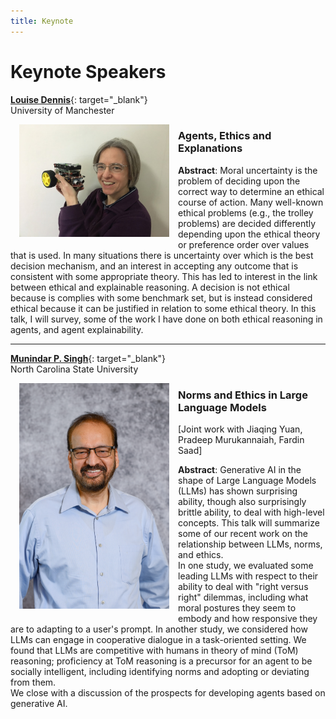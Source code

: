 ```yaml
---
title: Keynote
---
```


# Keynote Speakers


[**Louise Dennis**](https://personalpages.manchester.ac.uk/staff/louise.dennis/){: target="_blank"}<br/>
University of Manchester<br/>
<img width="240px" style="margin: 1em; float: left" src="assets/image/louise.png" />

### Agents, Ethics and Explanations

**Abstract**: Moral uncertainty is the problem of deciding upon the correct way to determine an ethical course of action.
Many well-known ethical problems (e.g., the trolley problems) are decided differently depending upon the ethical theory or preference order over values that is used.
In many situations there is uncertainty over which is the best decision mechanism, and an interest in accepting any outcome that is consistent with some appropriate theory.
This has led to interest in the link between ethical and explainable reasoning.
A decision is not ethical because is complies with some benchmark set, but is instead considered ethical because it can be justified in relation to some ethical theory.
In this talk, I will survey, some of the work I have done on both ethical reasoning in agents, and agent explainability.

---

[**Munindar P. Singh**](https://www.go.ncsu.edu/mpsingh/){: target="_blank"}<br/>
North Carolina State University<br/>
<img width="240px" style="margin: 1em; float: left" src="assets/image/mpsingh.png" />

### Norms and Ethics in Large Language Models

[Joint work with Jiaqing Yuan, Pradeep Murukannaiah, Fardin Saad]<br/>

**Abstract**: Generative AI in the shape of Large Language Models (LLMs) has shown surprising ability, though also surprisingly brittle ability, to deal with high-level concepts.
This talk will summarize some of our recent work on the relationship between LLMs, norms, and ethics.<br/>
In one study, we evaluated some leading LLMs with respect to their ability to deal with "right versus right" dilemmas, including what moral postures they seem to embody and how responsive they are to adapting to a user's prompt.
In another study, we considered how LLMs can engage in cooperative dialogue in a task-oriented setting.
We found that LLMs are competitive with humans in theory of mind (ToM) reasoning; proficiency at ToM reasoning is a precursor for an agent to be socially intelligent, including identifying norms and adopting or deviating from them.<br/>
We close with a discussion of the prospects for developing agents based on generative AI.
